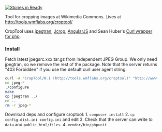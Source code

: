 [![Stories in Ready](https://badge.waffle.io/danmichaelo/croptool.png?label=ready)](http://waffle.io/danmichaelo/croptool)

Tool for cropping images at Wikimedia Commons. Lives at http://tools.wmflabs.org/croptool/ 

CropTool uses [jpegtran](http://jpegclub.org/jpegtran/), [Jcrop](//github.com/tapmodo/Jcrop), [AngularJS](//angularjs.org/) and Sean Huber's [Curl wrapper for php](//github.com/shuber/curl).

### Install

Fetch latest jpegsrc.xxx.tar.gz from Independent JPEG Group. We only need jpegtran, so we remove the rest of the package. Note that the server returns "403 Forbidden" if you use the default curl user agent string.

```bash
curl -A "CropTool/0.1 (http://tools.wmflabs.org/croptool)" "http://www.ijg.org/files/jpegsrc.v9a.tar.gz" | tar -xz
cd jpeg-*
./configure
make
cp jpegtran ../
cd ..
rm -r jpeg-*
```

Download deps and configure croptool:
    1. `composer install`
    2. `cp config.dist.ini config.ini` and edit
    3. Check that the server can write to `data` and `public_html/files`.
    4. `vendor/bin/phpunit`


